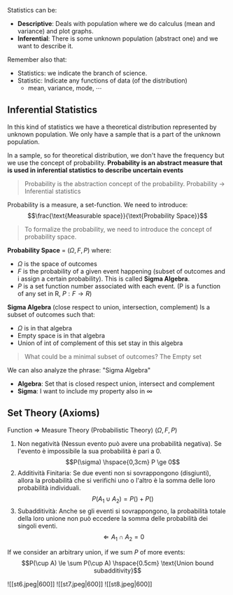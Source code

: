 Statistics can be:
- **Descriptive**: Deals with population where we do calculus (mean and variance) and plot graphs.
- **Inferential**: There is some unknown population (abstract one) and we want to describe it.

Remember also that:
- Statistics: we indicate the branch of science.
- Statistic: Indicate any functions of data (of the distribution) 
	- mean, variance, mode, $\cdots$

## Inferential Statistics 
In this kind of statistics we have a theoretical distribution represented by unknown population. We only have a sample that is a part of the unknown population.

In a sample, so for theoretical distribution, we don't have the frequency but we use the concept of probability. **Probability is an abstract measure that is used in inferential statistics to describe uncertain events**

>Probability is the abstraction concept of the probability. 
>Probability $\to$ Inferential statistics

Probability is a measure, a set-function.
We need to introduce: 
$$\frac{\text{Measurable space}}{\text{Probability Space}}$$

>To formalize the probability, we need to introduce the concept of probability space.

**Probability Space** = $(\Omega, F, P)$ where:
- $\Omega$ is the space of outcomes
- $F$ is the probability of a given event happening (subset of outcomes and i assign a certain probability). This is called **Sigma Algebra**.
- $P$ is a set function number associated with each event. (P is a function of any set in R, $P: F \to R$)

**Sigma Algebra** (close respect to union, intersection, complement)
Is a subset of outcomes such that: 
- $\Omega$ is in that algebra
- Empty space is in that algebra
- Union of int of complement of this set stay in this algebra

>What could be a minimal subset of outcomes? The Empty set

We can also analyze the phrase: "Sigma Algebra"
- **Algebra**: Set that is closed respect union, intersect and complement
- **Sigma**: I want to include my property also in $\infty$

## Set Theory (Axioms)
Function $\Rightarrow$ Measure Theory (Probabilistic Theory)
$(\Omega, F, P)$
1. Non negatività (Nessun evento può avere una probabilità negativa). Se l'evento è impossibile la sua probabilità è pari a $0$.
$$P(\sigma) \hspace{0,3cm} P \ge 0$$
2. Additività Finitaria: Se due eventi non si sovrappongono (disgiunti), allora la probabilità che si verifichi uno o l'altro è la somma delle loro probabilità individuali.
$$P(A_1 \cup A_2) = P() + P()$$
3. Subadditività: Anche se gli eventi si sovrappongono, la probabilità totale della loro unione non può eccedere la somma delle probabilità dei singoli eventi.
$$\Leftarrow A_1 \cap A_2 = 0$$

If we consider an arbitrary union, if we sum $P$ of more events:
$$P(\cup A) \le \sum P(\cup A) \hspace{0.5cm} \text{Union bound subadditivity}$$

![[st6.jpeg|600]]
![[st7.jpeg|600]]
![[st8.jpeg|600]]
